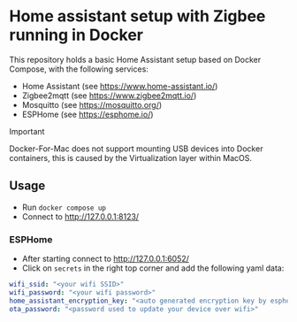 # Home assistant setup with Zigbee running in Docker
This repository holds a basic Home Assistant setup based on Docker Compose, with the following services:

* Home Assistant (see https://www.home-assistant.io/)
* Zigbee2mqtt (see https://www.zigbee2mqtt.io/)
* Mosquitto (see https://mosquitto.org/)
* ESPHome (see https://esphome.io/)

> [!IMPORTANT]
> Docker-For-Mac does not support mounting USB devices into Docker containers, this is caused by the Virtualization layer within MacOS.

## Usage
* Run `docker compose up`
* Connect to http://127.0.0.1:8123/

### ESPHome
* After starting connect to http://127.0.0.1:6052/
* Click on `secrets` in the right top corner and add the following yaml data:

```yaml
wifi_ssid: "<your wifi SSID>"
wifi_password: "<your wifi password>"
home_assistant_encryption_key: "<auto generated encryption key by esphome>"
ota_password: "<password used to update your device over wifi>"
```
